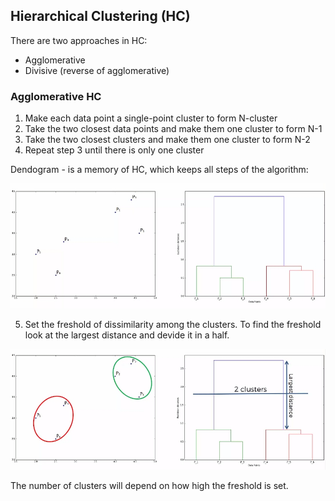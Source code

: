 ## Hierarchical Clustering (HC)
There are two approaches in HC:
- Agglomerative
- Divisive (reverse of agglomerative)

### Agglomerative HC
1. Make each data point a single-point cluster to form N-cluster
2. Take the two closest data points and make them one cluster to form N-1
3. Take the two closest clusters and make them one cluster to form N-2
4. Repeat step 3 until there is only one cluster

Dendogram - is a memory of HC, which keeps all steps of the algorithm:

![dendogram](https://github.com/vgorbic1/data-science/blob/master/Machine%20Learning/images/dg.jpg)

5. Set the freshold of dissimilarity among the clusters. To find the freshold look at the largest distance and
devide it in a half.

![hc](https://github.com/vgorbic1/data-science/blob/master/Machine%20Learning/images/dg2.jpg)

The number of clusters will depend on how high the freshold is set.
